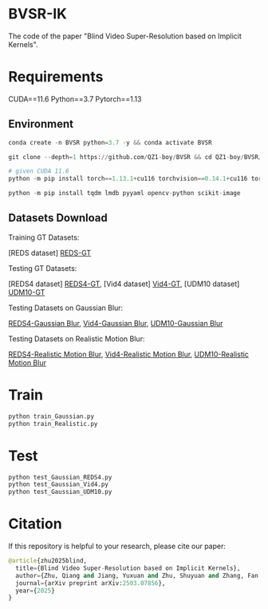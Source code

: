 # BVSR-IK

The code of the paper "Blind Video Super-Resolution based on Implicit Kernels".

# Requirements

CUDA==11.6 Python==3.7 Pytorch==1.13

## Environment
```python
conda create -n BVSR python=3.7 -y && conda activate BVSR

git clone --depth=1 https://github.com/QZ1-boy/BVSR && cd QZ1-boy/BVSR/

# given CUDA 11.6
python -m pip install torch==1.13.1+cu116 torchvision==0.14.1+cu116 torchaudio==0.13.1 --extra-index-url https://download.pytorch.org/whl/cu116

python -m pip install tqdm lmdb pyyaml opencv-python scikit-image
```

## Datasets Download
Training GT Datasets:

[REDS dataset] [REDS-GT](https://seungjunnah.github.io/Datasets/reds.html)

Testing GT Datasets:

[REDS4 dataset] [REDS4-GT](https://seungjunnah.github.io/Datasets/reds.html), [Vid4 dataset] [Vid4-GT](https://drive.google.com/drive/folders/1An6hF1oYkeWxfOBxxKm073mvgIFrBNDA), [UDM10 dataset] [UDM10-GT](https://github.com/psychopa4/PFNL)

Testing Datasets on Gaussian Blur:

[REDS4-Gaussian Blur](https://seungjunnah.github.io/Datasets/reds.html),
[Vid4-Gaussian Blur](https://drive.google.com/drive/folders/1An6hF1oYkeWxfOBxxKm073mvgIFrBNDA),
[UDM10-Gaussian Blur](https://drive.google.com/drive/folders/1An6hF1oYkeWxfOBxxKm073mvgIFrBNDA)

Testing Datasets on Realistic Motion Blur:

[REDS4-Realistic Motion Blur](https://seungjunnah.github.io/Datasets/reds.html),
[Vid4-Realistic Motion Blur](https://drive.google.com/drive/folders/1An6hF1oYkeWxfOBxxKm073mvgIFrBNDA),
[UDM10-Realistic Motion Blur](https://drive.google.com/drive/folders/1An6hF1oYkeWxfOBxxKm073mvgIFrBNDA)


# Train
```python
python train_Gaussian.py
python train_Realistic.py
```
# Test
```python
python test_Gaussian_REDS4.py
python test_Gaussian_Vid4.py
python test_Gaussian_UDM10.py 
```
# Citation
If this repository is helpful to your research, please cite our paper:
```python
@article{zhu2025blind,
  title={Blind Video Super-Resolution based on Implicit Kernels},
  author={Zhu, Qiang and Jiang, Yuxuan and Zhu, Shuyuan and Zhang, Fan and Bull, David and Zeng, Bing},
  journal={arXiv preprint arXiv:2503.07856},
  year={2025}
}
```
